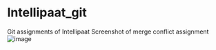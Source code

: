 # Intellipaat_git
Git assignments of Intellipaat
Screenshot of merge conflict assignment
![image](https://user-images.githubusercontent.com/60787030/159646117-4045bde9-6ba2-437f-893c-94c1a95a6653.png)
